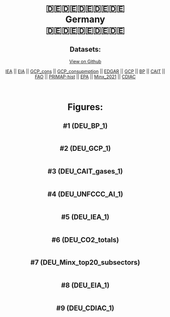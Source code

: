 
<center>
<h1 align="center">
🇩🇪🇩🇪🇩🇪🇩🇪🇩🇪
<br>
Germany
<br>
🇩🇪🇩🇪🇩🇪🇩🇪🇩🇪
</h1>
<h2>Datasets:</h2>
<p><a href="https://github.com/dquintani/Greenhouse-Data/tree/master/country_data/DEU_Germany/data">View on Github</a>
<br></p><p><a href="data/DEU_IEA.csv">IEA</a> || <a href="data/DEU_EIA.csv">EIA</a> || <a href="data/DEU_GCP_cons.csv">GCP_cons</a> || <a href="data/DEU_GCP_consupmption.csv">GCP_consupmption</a> || <a href="data/DEU_EDGAR.csv">EDGAR</a> || <a href="data/DEU_GCP.csv">GCP</a> || <a href="data/DEU_BP.csv">BP</a> || <a href="data/DEU_CAIT.csv">CAIT</a> || <a href="data/DEU_FAO.csv">FAO</a> || <a href="data/DEU_PRIMAP-hist.csv">PRIMAP-hist</a> || <a href="data/DEU_EPA.csv">EPA</a> || <a href="data/DEU_Minx_2021.csv">Minx_2021</a> || <a href="data/DEU_CDIAC.csv">CDIAC</a></p><p><br></p>
<h1>Figures:</h1><h2>#1 (DEU_BP_1)</h2>
<p><img alt="" src="figures/DEU_BP_1.png" /></p><h2>#2 (DEU_GCP_1)</h2>
<p><img alt="" src="figures/DEU_GCP_1.png" /></p><h2>#3 (DEU_CAIT_gases_1)</h2>
<p><img alt="" src="figures/DEU_CAIT_gases_1.png" /></p><h2>#4 (DEU_UNFCCC_AI_1)</h2>
<p><img alt="" src="figures/DEU_UNFCCC_AI_1.png" /></p><h2>#5 (DEU_IEA_1)</h2>
<p><img alt="" src="figures/DEU_IEA_1.png" /></p><h2>#6 (DEU_CO2_totals)</h2>
<p><img alt="" src="figures/DEU_CO2_totals.png" /></p><h2>#7 (DEU_Minx_top20_subsectors)</h2>
<p><img alt="" src="figures/DEU_Minx_top20_subsectors.png" /></p><h2>#8 (DEU_EIA_1)</h2>
<p><img alt="" src="figures/DEU_EIA_1.png" /></p><h2>#9 (DEU_CDIAC_1)</h2>
<p><img alt="" src="figures/DEU_CDIAC_1.png" /></p>